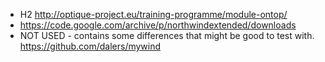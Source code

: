 * H2 http://optique-project.eu/training-programme/module-ontop/
* https://code.google.com/archive/p/northwindextended/downloads
* NOT USED - contains some differences that might be good to test with. https://github.com/dalers/mywind
